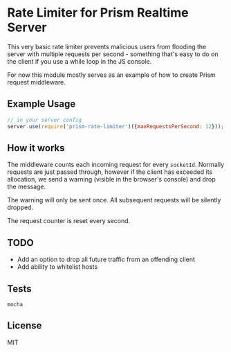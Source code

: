 # Rate Limiter for Prism Realtime Server

This very basic rate limiter prevents malicious users from flooding the server with multiple requests per second - something that's easy to do on the client if you use a while loop in the JS console.

For now this module mostly serves as an example of how to create Prism request middleware.


## Example Usage

```js
// in your server config
server.use(require('prism-rate-limiter')({maxRequestsPerSecond: 12})); // default = 8

```

## How it works

The middleware counts each incoming request for every `socketId`. Normally requests are just passed through, however if the client has exceeded its allocation, we send a warning (visible in the browser's console) and drop the message.

The warning will only be sent once. All subsequent requests will be silently dropped.

The request counter is reset every second.


## TODO

* Add an option to drop all future traffic from an offending client
* Add ability to whitelist hosts


## Tests

    mocha


## License

MIT